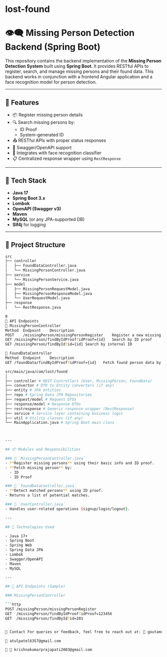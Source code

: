 # lost-found

# 👁️‍🗨️ Missing Person Detection Backend (Spring Boot)

This repository contains the backend implementation of the **Missing Person Detection System** built using **Spring Boot**. It provides RESTful APIs to register, search, and manage missing persons and their found data. This backend works in conjunction with a frontend Angular application and a face recognition model for person detection.

---

## 🚀 Features

- 📦 Register missing person details
- 🔍 Search missing persons by:
  - ID Proof
  - System-generated ID
- 📤 RESTful APIs with proper status responses
- 📄 Swagger/OpenAPI support
- 🧠 Integrates with face recognition classifier
- 📋 Centralized response wrapper using `RestResponse`

---

## 🧰 Tech Stack

- **Java 17**
- **Spring Boot 3.x**
- **Lombok**
- **OpenAPI (Swagger v3)**
- **Maven**
- **MySQL** (or any JPA-supported DB)
- **Slf4j** for logging

---

## 📁 Project Structure

```bash
src
├── controller
│   ├── FoundDataController.java
│   └── MissingPersonController.java
├── service
│   └── MissingPersonService.java
├── model
│   ├── MissingPersonRequestModel.java
│   ├── MissingPersonResponseModel.java
│   └── UserRequestModel.java
├── response
│   └── RestResponse.java

0
🔗 API Endpoints
🧍 MissingPersonController
Method	Endpoint	Description
POST	/missingPerson/missingPersonRegister	Register a new missing person
GET	/missingPerson/findByIdProof?idProof={id}	Search by ID proof
GET	/missingPerson/findById?id={id}	Search by internal ID

🔎 FoundDataController
Method	Endpoint	Description
GET	/foundData/findByIdProof?idProof={id}	Fetch found person data by ID proof

src/main/java/com/lost/found
│
├── controller # REST Controllers (User, MissingPerson, FoundData)
├── convertor # DTO to Entity converters (if any)
├── entity # JPA entities
├── repo # Spring Data JPA Repositories
├── request/model # Request DTOs
├── response/model # Response DTOs
├── restresponse # Generic response wrapper (RestResponse)
├── service # Service layer containing business logic
├── util # Utility classes (if any)
└── MainApplication.java # Spring Boot main class



---

## 📦 Modules and Responsibilities

### 🔹 `MissingPersonController.java`
- **Register missing persons** using their basic info and ID proof.
- **Fetch missing person** by:
  - ID
  - ID Proof

### 🔹 `FoundDataController.java`
- **Detect matched persons** using ID proof.
- Returns a list of potential matches.

### 🔹 `UserController.java`
- Handles user-related operations (signup/login/logout).

---

## 🔧 Technologies Used

- Java 17+
- Spring Boot
- Spring Web
- Spring Data JPA
- Lombok
- Swagger/OpenAPI
- Maven
- MySQL

---

## 🧪 API Endpoints (Sample)

### MissingPersonController

```http
POST /missingPerson/missingPersonRegister
GET  /missingPerson/findByIdProof?idProof=123456
GET  /missingPerson/findById?id=101


💬 Contact For queries or feedback, feel free to reach out at: 📧 goutamdogayan143@gmail.com

📧 atulpatel6357@gmail.com

📧 📧 krishnakumarprajapati2003@gmail.com
